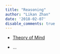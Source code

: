 ```yaml
---
title: "Reasoning"
author: "Likan Zhan"
date: '2018-02-07'
disable_comments: true
---
```


- [Theory of Mind](/en/paradigm/reasoning/Theory-of-Mind/)

- ...
